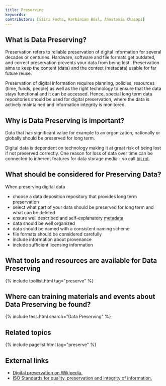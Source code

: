 ```yaml
---
title: Preserving
keywords:
contributors: [Siiri Fuchs, Korbinian Bösl, Anastasia Chasapi]
---
```


## What is Data Preserving?

Preservation refers to reliable preservation of digital information for several decades or centuries. Hardware, software and file formats get outdated, and correct preservation prevents your data from being lost . Preservation aims to keep the content (data) and the context (metadata) usable for far future reuse.

Preservation of digital information requires planning, policies, resources (time, funds, people) as well as the right technology to ensure that the data stays functional and it can be accessed. Hence, special long term data repositories should be used for digital preservation, where the data is actively maintained and information integrity is monitored.


## Why is Data Preserving is important?

Data that has significant value for example to an organization, nationally or globally should be preserved for long term.

Digital data is dependent on technology making it at great risk of being lost if not preserved correctly.  One reason for loss of data over time can be connected to inherent features for data storage media - so call [bit rot](https://en.wikipedia.org/wiki/Data_degradation).


## What should be considered for Preserving Data?

When preserving digital data

* choose a data deposition repository that provides long term preservation
* select what part of your data should be preserved for long term and what can be deleted
* ensure well described and self-explanatory [metadata](metadata_management)
* data should be well organized
* data should be named with a consistent naming scheme
* file formats should be considered carefully
* include information about provenance
* include sufficient licensing information


## What tools and resources are available for Data Preserving

{% include toollist.html tag="preserve" %}

## Where can training materials and events about Data Preserving be found?

{% include tess.html search="Data Preserving" %}

## Related topics

{% include pagelist.html tag="preserve" %}


<!-- * Licences
* Data quality
* PIDs
* Managing files and file naming
* Checksums
* Discard data -->

## External links

* [Digital preservation on Wikipedia.](https://en.wikipedia.org/wiki/Digital_preservation)
* [ISO Standards for quality, preservation and integrity of information.](https://www.iso.org/committee/53666/x/catalogue/)
